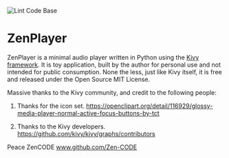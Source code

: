 ![Lint Code Base](https://github.com/Zen-CODE/zenplayer/workflows/Lint%20Code%20Base/badge.svg)

# ZenPlayer


ZenPlayer is a minimal audio player written in Python using the [Kivy framework](http://www.kivy.org).
It is toy application, built by the author for personal use and not intended for public
consumption. None the less, just like Kivy itself, it is free and released under the
Open Source MIT License.

Massive thanks to the Kivy community, and credit to the following people:

1. Thanks for the icon set.
https://openclipart.org/detail/116929/glossy-media-player-normal-active-focus-buttons-by-tct

2. Thanks to the Kivy developers.
https://github.com/kivy/kivy/graphs/contributors

Peace
ZenCODE
www.github.com/Zen-CODE

